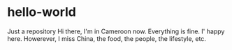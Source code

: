 # hello-world
Just a repository
Hi there, I'm in Cameroon now. Everything is fine. I' happy here.
Howerever, I miss China, the food, the people, the lifestyle, etc.
